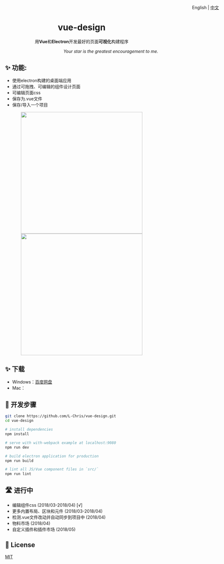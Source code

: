 <h1 align="center">
  vue-design
</h1>
<p align="right" style="position:absolute;top:16px;right:28px;">
  English | <a href="https://github.com/L-Chris/vue-design/blob/master/README.zh-CN.md">中文</a>
</p>
<p align="center">用<strong>Vue</strong>和<strong>Electron</strong>开发最好的页面<strong>可视化</strong>构建程序</p>
<p align="right"><em>Your star is the greatest encouragement to me.</em></p>

## ✨ 功能:

- 使用electron构建的桌面端应用
- 通过可拖拽、可编辑的组件设计页面
- 可编辑页面css
- 保存为.vue文件
- 保存/导入一个项目

<p align="center">
  <img width="400px" src="https://raw.githubusercontent.com/L-Chris/vue-design/develop/docs/images/layout.png">
  <img width="400px" src="https://raw.githubusercontent.com/L-Chris/vue-design/develop/docs/images/code.png">
</p>

## ✨ 下载

- Windows：[百度网盘](https://pan.baidu.com/s/1_ErSTfBIwZS0GcUFG6JGaQ)
- Mac：

## 🔧 开发步骤

``` bash
git clone https://github.com/L-Chris/vue-design.git
cd vue-design

# install dependencies
npm install

# serve with with-webpack example at localhost:9080
npm run dev

# build electron application for production
npm run build

# lint all JS/Vue component files in `src/`
npm run lint
```

## 🛣 进行中
- 编辑组件css (2018/03-2018/04) [√]
- 更多内置布局、区块和元件 (2018/03-2018/04)
- 检测.vue文件改动并自动同步到项目中 (2018/04)
- 物料市场 (2018/04)
- 自定义插件和插件市场 (2018/05)

## 🥂 License

[MIT](http://opensource.org/licenses/MIT)